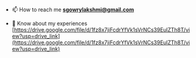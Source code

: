 

- 📫 How to reach me **sgowrylakshmi@gmail.com**

- 📄 Know about my experiences [https://drive.google.com/file/d/1fz8x7jiFcdrYfVk1sVrNCs39EulZTh8T/view?usp=drive_link](https://drive.google.com/file/d/1fz8x7jiFcdrYfVk1sVrNCs39EulZTh8T/view?usp=drive_link)
